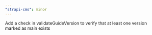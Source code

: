 ```yaml
---
"strapi-cms": minor
---
```


Add a check in validateGuideVersion to verify that at least one version marked as main exists
